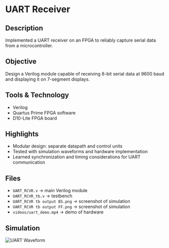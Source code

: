 
# UART Receiver

## Description
Implemented a UART receiver on an FPGA to reliably capture serial data from a microcontroller.

## Objective
Design a Verilog module capable of receiving 8-bit serial data at 9600 baud and displaying it on 7-segment displays.

## Tools & Technology
- Verilog
- Quartus Prime FPGA software
- D10-Lite FPGA board

## Highlights
- Modular design: separate datapath and control units
- Tested with simulation waveforms and hardware implementation
- Learned synchronization and timing considerations for UART communication

## Files
- `UART_RCVR.v` → main Verilog module  
- `UART_RCVR_tb.v` → testbench  
- `UART_RCVR tb output B5.png` → screenshot of simulation
- `UART_RCVR tb output FF.png` → screenshot of simulation  
- `videos/uart_demo.mp4` → demo of hardware

## Simulation
![UART Waveform](simulation_waveform.png)
